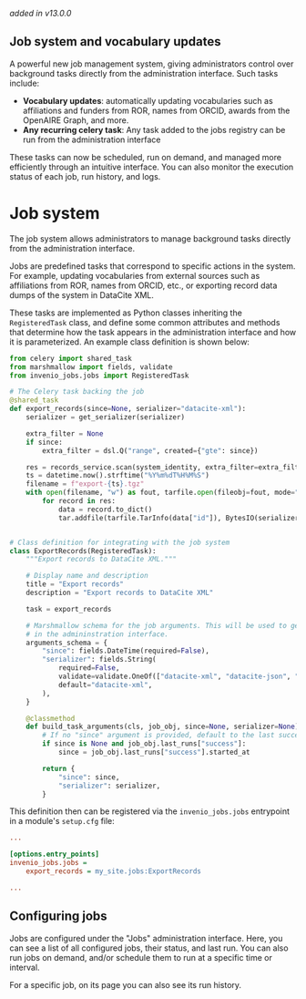 _added in v13.0.0_

## Job system and vocabulary updates

A powerful new job management system, giving administrators control over background tasks directly from the administration interface. Such tasks include:

- **Vocabulary updates**: automatically updating vocabularies such as affiliations and funders from ROR, names from ORCID, awards from the OpenAIRE Graph, and more.
- **Any recurring celery task**: Any task added to the jobs registry can be run from the administration interface

These tasks can now be scheduled, run on demand, and managed more efficiently through an intuitive interface. You can also monitor the execution status of each job, run history, and logs.

# Job system

The job system allows administrators to manage background tasks directly from the administration interface.

Jobs are predefined tasks that correspond to specific actions in the system. For example, updating vocabularies from external sources such as affiliations from ROR, names from ORCID, etc., or exporting record data dumps of the system in DataCite XML.

These tasks are implemented as Python classes inheriting the `RegisteredTask` class, and define some common attributes and methods that determine how the task appears in the administration interface and how it is parameterized. An example class definition is shown below:

```python
from celery import shared_task
from marshmallow import fields, validate
from invenio_jobs.jobs import RegisteredTask

# The Celery task backing the job
@shared_task
def export_records(since=None, serializer="datacite-xml"):
    serializer = get_serializer(serializer)

    extra_filter = None
    if since:
        extra_filter = dsl.Q("range", created={"gte": since})

    res = records_service.scan(system_identity, extra_filter=extra_filter)
    ts = datetime.now().strftime("%Y%m%dT%H%M%S")
    filename = f"export-{ts}.tgz"
    with open(filename, "w") as fout, tarfile.open(fileobj=fout, mode="w:gz") as tar:
        for record in res:
            data = record.to_dict()
            tar.addfile(tarfile.TarInfo(data["id"]), BytesIO(serializer.dump(data)))


# Class definition for integrating with the job system
class ExportRecords(RegisteredTask):
    """Export records to DataCite XML."""

    # Display name and description
    title = "Export records"
    description = "Export records to DataCite XML"

    task = export_records

    # Marshmallow schema for the job arguments. This will be used to generate the form
    # in the admininstration interface.
    arguments_schema = {
        "since": fields.DateTime(required=False),
        "serializer": fields.String(
            required=False,
            validate=validate.OneOf(["datacite-xml", "datacite-json", "json"]),
            default="datacite-xml",
        ),
    }

    @classmethod
    def build_task_arguments(cls, job_obj, since=None, serializer=None):
        # If no "since" argument is provided, default to the last successful run
        if since is None and job_obj.last_runs["success"]:
            since = job_obj.last_runs["success"].started_at

        return {
            "since": since,
            "serializer": serializer,
        }
```

This definition then can be registered via the `invenio_jobs.jobs` entrypoint in a module's `setup.cfg` file:

```ini
...

[options.entry_points]
invenio_jobs.jobs =
    export_records = my_site.jobs:ExportRecords

...
```

## Configuring jobs

Jobs are configured under the "Jobs" administration interface. Here, you can see a list of all configured jobs, their status, and last run. You can also run jobs on demand, and/or schedule them to run at a specific time or interval.

For a specific job, on its page you can also see its run history.

